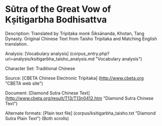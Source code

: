 # Sūtra of the Great Vow of Kṣitigarbha Bodhisattva
Description: Translated by Tripiṭaka monk Śiksānanda, Khotan, Tang Dynasty. Original Chinese Text from Taisho Tripitaka and Matching English translation.

Analysis: [Vocabulary analysis] (corpus_entry.php?uri=analysis/ksitigarbha_taisho_analysis.md "Vocabulary analysis")

Character Set: Traditional Chinese

Source: [CBETA Chinese Electronic Tripitaka] (http://www.cbeta.org "CBETA web site")

Document: [Diamond Sutra Chinese Text] (http://www.cbeta.org/result/T13/T13n0412.htm "Diamond Sutra Chinese Text") 

Alternate formats: [Plain text file] (corpus/ksitigarbha_taisho.txt "Diamond Sutra Plain Text") (Both scrolls)

